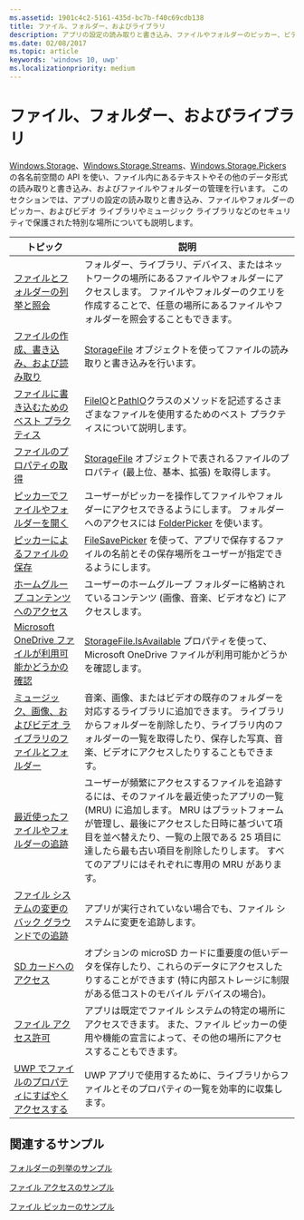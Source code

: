 ```yaml
---
ms.assetid: 1901c4c2-5161-435d-bc7b-f40c69cdb138
title: ファイル、フォルダー、およびライブラリ
description: アプリの設定の読み取りと書き込み、ファイルやフォルダーのピッカー、ビデオ ライブラリやミュージック ライブラリなどのセキュリティで保護された特別なサンドボックス化された場所について説明します。
ms.date: 02/08/2017
ms.topic: article
keywords: 'windows 10, uwp'
ms.localizationpriority: medium
---
```

 # <a name="files-folders-and-libraries"></a>ファイル、フォルダー、およびライブラリ


[Windows.Storage](https://msdn.microsoft.com/library/windows/apps/br227346)、[Windows.Storage.Streams](https://msdn.microsoft.com/library/windows/apps/br241791)、[Windows.Storage.Pickers](https://msdn.microsoft.com/library/windows/apps/br207928) の各名前空間の API を使い、ファイル内にあるテキストやその他のデータ形式の読み取りと書き込み、およびファイルやフォルダーの管理を行います。 このセクションでは、アプリの設定の読み取りと書き込み、ファイルやフォルダーのピッカー、およびビデオ ライブラリやミュージック ライブラリなどのセキュリティで保護された特別な場所についても説明します。

| トピック | 説明  |
|-------|--------------|
| [ファイルとフォルダーの列挙と照会](quickstart-listing-files-and-folders.md) | フォルダー、ライブラリ、デバイス、またはネットワークの場所にあるファイルやフォルダーにアクセスします。 ファイルやフォルダーのクエリを作成することで、任意の場所にあるファイルやフォルダーを照会することもできます。 |
| [ファイルの作成、書き込み、および読み取り](quickstart-reading-and-writing-files.md) | [StorageFile](https://msdn.microsoft.com/library/windows/apps/br227171) オブジェクトを使ってファイルの読み取りと書き込みを行います。 |
| [ファイルに書き込むためのベスト プラクティス](best-practices-for-writing-to-files.md) | [FileIO](https://docs.microsoft.com/uwp/api/windows.storage.fileio)と[PathIO](https://docs.microsoft.com/uwp/api/windows.storage.pathio)クラスのメソッドを記述するさまざまなファイルを使用するためのベスト プラクティスについて説明します。 |
| [ファイルのプロパティの取得](quickstart-getting-file-properties.md) | [StorageFile](https://msdn.microsoft.com/library/windows/apps/br227171) オブジェクトで表されるファイルのプロパティ (最上位、基本、拡張) を取得します。 |
| [ピッカーでファイルやフォルダーを開く](quickstart-using-file-and-folder-pickers.md) | ユーザーがピッカーを操作してファイルやフォルダーにアクセスできるようにします。 フォルダーへのアクセスには [FolderPicker](https://msdn.microsoft.com/library/windows/apps/br207881) を使います。 |
| [ピッカーによるファイルの保存](quickstart-save-a-file-with-a-picker.md) | [FileSavePicker](https://msdn.microsoft.com/library/windows/apps/br207871) を使って、アプリで保存するファイルの名前とその保存場所をユーザーが指定できるようにします。 |
| [ホームグループ コンテンツへのアクセス](quickstart-accessing-homegroup-content.md) | ユーザーのホームグループ フォルダーに格納されているコンテンツ (画像、音楽、ビデオなど) にアクセスします。 |
| [Microsoft OneDrive ファイルが利用可能かどうかの確認](quickstart-determining-availability-of-microsoft-onedrive-files.md) | [StorageFile.IsAvailable](https://msdn.microsoft.com/library/windows/apps/windows.storage.storagefile.isavailable.aspx) プロパティを使って、Microsoft OneDrive ファイルが利用可能かどうかを確認します。 |
| [ミュージック、画像、およびビデオ ライブラリのファイルとフォルダー](quickstart-managing-folders-in-the-music-pictures-and-videos-libraries.md) | 音楽、画像、またはビデオの既存のフォルダーを対応するライブラリに追加できます。 ライブラリからフォルダーを削除したり、ライブラリ内のフォルダーの一覧を取得したり、保存した写真、音楽、ビデオにアクセスしたりすることもできます。 |
| [最近使ったファイルやフォルダーの追跡](how-to-track-recently-used-files-and-folders.md) | ユーザーが頻繁にアクセスするファイルを追跡するには、そのファイルを最近使ったアプリの一覧 (MRU) に追加します。 MRU はプラットフォームが管理し、最後にアクセスした日時に基づいて項目を並べ替えたり、一覧の上限である 25 項目に達したら最も古い項目を削除したりします。 すべてのアプリにはそれぞれに専用の MRU があります。 |
| [ファイル システムの変更のバック グラウンドでの追跡](change-tracking-filesystem.md) | アプリが実行されていない場合でも、ファイル システムに変更を追跡します。|
| [SD カードへのアクセス](access-the-sd-card.md) | オプションの microSD カードに重要度の低いデータを保存したり、これらのデータにアクセスしたりすることができます (特に内部ストレージに制限がある低コストのモバイル デバイスの場合)。 |
| [ファイル アクセス許可](file-access-permissions.md) | アプリは既定でファイル システムの特定の場所にアクセスできます。 また、ファイル ピッカーの使用や機能の宣言によって、その他の場所にアクセスすることもできます。 |
| [UWP でファイルのプロパティにすばやくアクセスする](fast-file-properties.md) | UWP アプリで使用するために、ライブラリからファイルとそのプロパティの一覧を効率的に収集します。 |

## <a name="related-samples"></a>関連するサンプル
[フォルダーの列挙のサンプル](https://go.microsoft.com/fwlink/p/?linkid=619993)

[ファイル アクセスのサンプル](https://go.microsoft.com/fwlink/p/?linkid=619995)

[ファイル ピッカーのサンプル](https://go.microsoft.com/fwlink/p/?linkid=619994)
 

 
